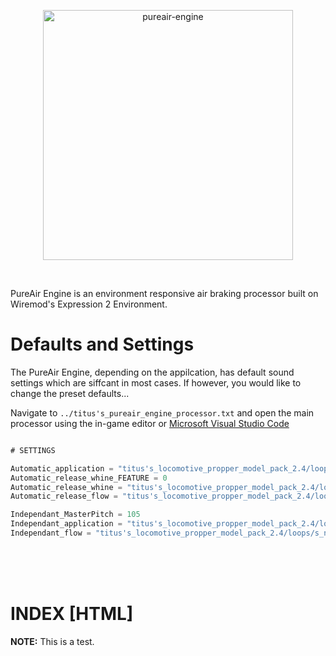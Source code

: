 <p align="center">
  <a href="https://www.titusstudios.net/">
    <img
      alt="pureair-engine"
      title="www.titusstudios.net/"
      src="https://titusstudios.net/data/static/images/pureair-engine/og-image2.png"
      width="400"
    />
  </a>
</p>

<br>


PureAir Engine is an environment responsive air braking processor built on Wiremod's Expression 2 Environment.


# Defaults and Settings

The PureAir Engine, depending on the appilcation, has default sound settings which are siffcant in most cases. If however, you would like to change the preset defaults...

Navigate to `../titus's_pureair_engine_processor.txt` and open the main processor using the in-game editor or [Microsoft Visual Studio Code](https://code.visualstudio.com/)

```csharp

# SETTINGS

Automatic_application = "titus's_locomotive_propper_model_pack_2.4/loops/s_nippongallery_trainapplicationfull.wav"
Automatic_release_whine_FEATURE = 0
Automatic_release_whine = "titus's_locomotive_propper_model_pack_2.4/loops/s_nippongallery_brakereleasehisswhine.wav"
Automatic_release_flow = "titus's_locomotive_propper_model_pack_2.4/loops/s_f40ph_servicerelease.wav"

Independant_MasterPitch = 105
Independant_application = "titus's_locomotive_propper_model_pack_2.4/loops/s_nippongalleryserviceloop2.wav"
Independant_flow = "titus's_locomotive_propper_model_pack_2.4/loops/s_nippongallery_servicerelease.wav"

```

<br>
<br>
<br>

# INDEX [HTML]

<p background-color=#edc04d><strong>NOTE:</strong> This is a test.</p>

